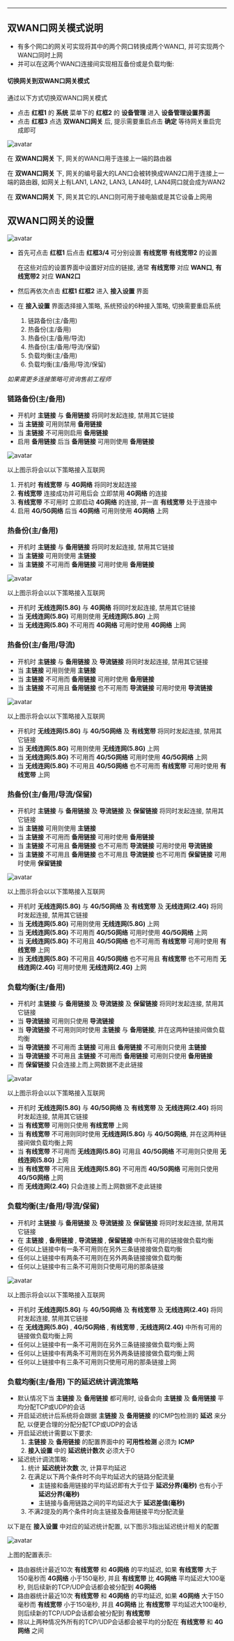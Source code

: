 
------


## 双WAN口网关模式说明

- 有多个网口的网关可实现将其中的两个网口转换成两个WAN口, 并可实现两个WAN口同时上网
- 并可以在这两个WAN口连接间实现相互备份或是负载均衡:

#### 切换网关到双WAN口网关模式

通过以下方式切换双WAN口网关模式

- 点击 **红框1** 的 **系统** 菜单下的 **红框2** 的 **设备管理** 进入 **设备管理设置界面**   
- 点击 **红框3** 点选 **双WAN口网关** 后, 提示需要重启点击 **确定** 等待网关重启完成即可

![avatar](./switch_dgateway_cn.png) 

在 **双WAN口网关** 下, 网关的WAN口用于连接上一端的路由器

在 **双WAN口网关** 下, 网关的编号最大的LAN口会被转换成WAN2口用于连接上一端的路由器, 如网关上有LAN1, LAN2, LAN3, LAN4时, LAN4网口就会成为WAN2

在 **双WAN口网关** 下, 网关其它的LAN口则可用于接电脑或是其它设备上网用


## 双WAN口网关的设置

![avatar](./dgateway_settings_cn.png)

- 首先可点击 **红框1** 后点击 **红框3/4** 可分别设置 **有线宽带** **有线宽带2** 的设置

    在这些对应的设置界面中设置好对应的链接, 通常 **有线宽带** 对应 **WAN口**, **有线宽带2** 对应 **WAN2口**

- 然后再依次点击 **红框1** **红框2** 进入 **接入设置** 界面
- 在 **接入设置** 界面选择接入策略, 系统预设的6种接入策略, 切换需要重启系统
    1. 链路备份(主/备用)
    2. 热备份(主/备用)
    3. 热备份(主/备用/导流)
    4. 热备份(主/备用/导流/保留)
    5. 负载均衡(主/备用)
    6. 负载均衡(主/备用/导流/保留) 

*如果需更多连接策略可资询售前工程师*

### 链路备份(主/备用)
- 开机时 **主链接** 与 **备用链接** 将同时发起连接, 禁用其它链接
- 当 **主链接** 可用则禁用 **备用链接**
- 当 **主链接** 不可用则启用 **备用链接**
- 启用 **备用链接** 后当 **备用链接** 可用则使用 **备用链接**

![avatar](./mix_cold.png)

以上图示将会以以下策略接入互联网
1. 开机时 **有线宽带** 与 **4G网络** 将同时发起连接
2. **有线宽带** 连接成功并可用后会 立即禁用 **4G网络** 的连接
3. **有线宽带** 不可用时 立即启动 **4G网络** 的连接, 并一直 **有线宽带** 处于连接中
4. 启用 **4G/5G网络** 后当 **4G网络** 可用则使用 **4G网络** 上网


### 热备份(主/备用)
- 开机时 **主链接** 与 **备用链接** 将同时发起连接, 禁用其它链接
- 当 **主链接** 可用则使用 **主链接**
- 当 **主链接** 不可用而 **备用链接** 可用时使用 **备用链接**

![avatar](./mix_hot_mb.png)

以上图示将会以以下策略接入互联网
- 开机时 **无线连网(5.8G)** 与 **4G网络** 将同时发起连接, 禁用其它链接
- 当 **无线连网(5.8G)** 可用则使用 **无线连网(5.8G)** 上网
- 当 **无线连网(5.8G)** 不可用而 **4G网络** 可用时使用 **4G网络** 上网


### 热备份(主/备用/导流)
- 开机时 **主链接** 与 **备用链接** 及 **导流链接** 将同时发起连接, 禁用其它链接
- 当 **主链接** 可用则使用 **主链接**
- 当 **主链接** 不可用而 **备用链接** 可用时使用 **备用链接**
- 当 **主链接** 不可用且 **备用链接** 也不可用而 **导流链接** 可用时使用 **导流链接**

![avatar](./mix_hot_mbk.png)

以上图示将会以以下策略接入互联网
- 开机时 **无线连网(5.8G)** 与 **4G/5G网络** 及 **有线宽带** 将同时发起连接, 禁用其它链接
- 当 **无线连网(5.8G)** 可用则使用 **无线连网(5.8G)** 上网
- 当 **无线连网(5.8G)** 不可用而 **4G/5G网络** 可用时使用 **4G/5G网络** 上网
- 当 **无线连网(5.8G)** 不可用且 **4G/5G网络** 也不可用而 **有线宽带** 可用时使用 **有线宽带** 上网


### 热备份(主/备用/导流/保留)
- 开机时 **主链接** 与 **备用链接** 及 **导流链接** 及 **保留链接** 将同时发起连接, 禁用其它链接
- 当 **主链接** 可用则使用 **主链接**
- 当 **主链接** 不可用而 **备用链接** 可用时使用 **备用链接**
- 当 **主链接** 不可用且 **备用链接** 也不可用而 **导流链接** 可用时使用 **导流链接**
- 当 **主链接** 不可用且 **备用链接** 也不可用且 **导流链接** 也不可用而 **保留链接** 可用时使用 **保留链接**

![avatar](./mix_hot_mbkr.png)

以上图示将会以以下策略接入互联网
- 开机时 **无线连网(5.8G)** 与 **4G/5G网络** 及 **有线宽带** 及 **无线连网(2.4G)** 将同时发起连接, 禁用其它链接
- 当 **无线连网(5.8G)** 可用则使用 **无线连网(5.8G)** 上网
- 当 **无线连网(5.8G)** 不可用而 **4G/5G网络** 可用时使用 **4G/5G网络** 上网
- 当 **无线连网(5.8G)** 不可用且 **4G/5G网络** 也不可用而 **有线宽带** 可用时使用 **有线宽带** 上网
- 当 **无线连网(5.8G)** 不可用且 **4G/5G网络** 也不可用且 **有线宽带** 也不可用而 **无线连网(2.4G)** 可用时使用 **无线连网(2.4G)** 上网


### 负载均衡(主/备用)
- 开机时 **主链接** 与 **备用链接** 及 **导流链接** 及 **保留链接** 将同时发起连接, 禁用其它链接
- 当 **导流链接** 可用则只使用 **导流链接**
- 当 **导流链接** 不可用则同时使用 **主链接** 与 **备用链接**, 并在这两种链接间做负载均衡
- 当 **导流链接** 不可用而 **主链接** 可用且 **备用链接** 不可用则只使用 **主链接**
- 当 **导流链接** 不可用且 **主链接** 不可用而 **备用链接** 可用则只使用 **备用链接**
- 而  **保留链接** 只会连接上而上网数据不走此链接

![avatar](./mix_dbdc_mb.png)

以上图示将会以以下策略接入互联网
- 开机时 **无线连网(5.8G)** 与 **4G/5G网络** 及 **有线宽带** 及 **无线连网(2.4G)** 将同时发起连接, 禁用其它链接
- 当 **有线宽带** 可用则只使用 **有线宽带** 上网
- 当 **有线宽带** 不可用则同时使用 **无线连网(5.8G)** 与 **4G/5G网络**, 并在这两种链接间做负载均衡上网
- 当 **有线宽带** 不可用而 **无线连网(5.8G)** 可用且 **4G/5G网络** 不可用则只使用 **无线连网(5.8G)** 上网
- 当 **有线宽带** 不可用且 **无线连网(5.8G)** 不可用而 **4G/5G网络** 可用则只使用 **4G/5G网络** 上网
- 而  **无线连网(2.4G)** 只会连接上而上网数据不走此链接


### 负载均衡(主/备用/导流/保留) 
- 开机时 **主链接** 与 **备用链接** 及 **导流链接** 及 **保留链接** 将同时发起连接, 禁用其它链接
- 在 **主链接** , **备用链接** , **导流链接** , **保留链接** 中所有可用的链接做负载均衡
- 任何以上链接中有一条不可用则在另外三条链接接做负载均衡
- 任何以上链接中有两条不可用则在另外两条链接接做负载均衡
- 任何以上链接中有三条不可用则只使用可用的那条链接

![avatar](./mix_dbdc_mb.png)

以上图示将会以以下策略接入互联网
- 开机时 **无线连网(5.8G)** 与 **4G/5G网络** 及 **有线宽带** 及 **无线连网(2.4G)** 将同时发起连接, 禁用其它链接
- 在 **无线连网(5.8G)** , **4G/5G网络** , **有线宽带** , **无线连网(2.4G)** 中所有可用的链接做负载均衡上网
- 任何以上链接中有一条不可用则在另外三条链接接做负载均衡上网
- 任何以上链接中有两条不可用则在另外两条链接接做负载均衡上网
- 任何以上链接中有三条不可用则只使用可用的那条链接上网

### 负载均衡(主/备用) 下的延迟统计调流策略
- 默认情况下当 **主链接** 及 **备用链接** 都可用时, 设备会向 **主链接** 及 **备用链接** 平均分配TCP或UDP的会话
- 开启延迟统计后系统将会跟据 **主链接** 及 **备用链接** 的ICMP包检测的 **延迟** 来分配, 以便更合理的分配分配TCP或UDP的会话
- 开启延迟统计需要以下要求:
    1. **主链接** 及 **备用链接** 的配置界面中的 **可用性检测** 必须为 **ICMP**
    2. **接入设置** 中的 **延迟统计数次** 必须大于0
- 延迟统计调流策略:
    1. 统计 **延迟统计次数** 次, 计算平均延迟
    2. 在满足以下两个条件时不向平均延迟大的链路分配流量
        - 主链接和备用链接的平均延迟即有大于位于 **延迟分界(毫秒)** 也有小于 **延迟分界(毫秒)** 
        - 主链接与备用链路之间的平均延迟大于 **延迟差值(毫秒)**
    3. 不满2提及的两个条件时向主链接及备用链接平均分配流量

以下是在 **接入设置** 中对应的延迟统计配置, 以下图示3指出延迟统计相关的配置

![avatar](./mix_dbdc_mb_delay.png)

上图的配置表示:
- 路由器统计最近10次 **有线宽带** 和 **4G网络** 的平均延迟, 如果 **有线宽带** 大于150毫秒而 **4G网络** 小于150毫秒, 并且 **有线宽带** 比 **4G网络** 平均延迟大100毫秒, 则后续新的TCP/UDP会话都会被分配到 **4G网络**
- 路由器统计最近10次 **有线宽带** 和 **4G网络** 的平均延迟, 如果 **4G网络** 大于150毫秒而 **有线宽带** 小于150毫秒, 并且 **4G网络** 比 **有线宽带** 平均延迟大100毫秒, 则后续新的TCP/UDP会话都会被分配到 **有线宽带**
- 除以上两种情况外所有的TCP/UDP会话都会被平均的分配在 **有线宽带** 和 **4G网络** 之间
